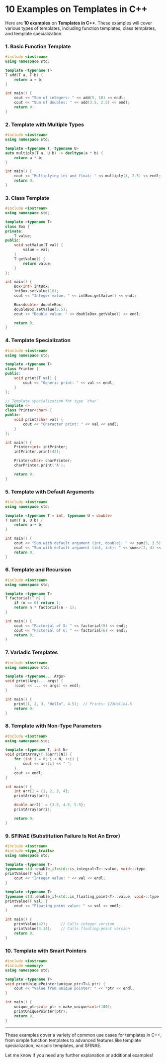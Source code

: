 
# 10 Examples on Templates in C++

Here are **10 examples** on **Templates in C++**. These examples will cover various types of templates, including function templates, class templates, and template specialization.

### 1. **Basic Function Template**
```cpp
#include <iostream>
using namespace std;

template <typename T>
T add(T a, T b) {
    return a + b;
}

int main() {
    cout << "Sum of integers: " << add(5, 10) << endl;
    cout << "Sum of doubles: " << add(3.5, 2.5) << endl;
    return 0;
}
```

### 2. **Template with Multiple Types**
```cpp
#include <iostream>
using namespace std;

template <typename T, typename U>
auto multiply(T a, U b) -> decltype(a * b) {
    return a * b;
}

int main() {
    cout << "Multiplying int and float: " << multiply(3, 2.5) << endl;
    return 0;
}
```

### 3. **Class Template**
```cpp
#include <iostream>
using namespace std;

template <typename T>
class Box {
private:
    T value;
public:
    void setValue(T val) {
        value = val;
    }
    T getValue() {
        return value;
    }
};

int main() {
    Box<int> intBox;
    intBox.setValue(10);
    cout << "Integer value: " << intBox.getValue() << endl;

    Box<double> doubleBox;
    doubleBox.setValue(5.5);
    cout << "Double value: " << doubleBox.getValue() << endl;

    return 0;
}
```

### 4. **Template Specialization**
```cpp
#include <iostream>
using namespace std;

template <typename T>
class Printer {
public:
    void print(T val) {
        cout << "Generic print: " << val << endl;
    }
};

// Template specialization for type `char`
template <>
class Printer<char> {
public:
    void print(char val) {
        cout << "Character print: " << val << endl;
    }
};

int main() {
    Printer<int> intPrinter;
    intPrinter.print(42);

    Printer<char> charPrinter;
    charPrinter.print('A');

    return 0;
}
```

### 5. **Template with Default Arguments**
```cpp
#include <iostream>
using namespace std;

template <typename T = int, typename U = double>
T sum(T a, U b) {
    return a + b;
}

int main() {
    cout << "Sum with default argument (int, double): " << sum(5, 3.5) << endl;
    cout << "Sum with default argument (int, int): " << sum<>(3, 4) << endl;
    return 0;
}
```

### 6. **Template and Recursion**
```cpp
#include <iostream>
using namespace std;

template <typename T>
T factorial(T n) {
    if (n == 0) return 1;
    return n * factorial(n - 1);
}

int main() {
    cout << "Factorial of 5: " << factorial(5) << endl;
    cout << "Factorial of 6: " << factorial(6) << endl;
    return 0;
}
```

### 7. **Variadic Templates**
```cpp
#include <iostream>
using namespace std;

template <typename... Args>
void print(Args... args) {
    (cout << ... << args) << endl;
}

int main() {
    print(1, 2, 3, "Hello", 4.5);  // Prints: 123Hello4.5
    return 0;
}
```

### 8. **Template with Non-Type Parameters**
```cpp
#include <iostream>
using namespace std;

template <typename T, int N>
void printArray(T (&arr)[N]) {
    for (int i = 0; i < N; ++i) {
        cout << arr[i] << " ";
    }
    cout << endl;
}

int main() {
    int arr[] = {1, 2, 3, 4};
    printArray(arr);

    double arr2[] = {3.5, 4.5, 5.5};
    printArray(arr2);

    return 0;
}
```

### 9. **SFINAE (Substitution Failure Is Not An Error)**
```cpp
#include <iostream>
#include <type_traits>
using namespace std;

template <typename T>
typename std::enable_if<std::is_integral<T>::value, void>::type
printValue(T val) {
    cout << "Integer value: " << val << endl;
}

template <typename T>
typename std::enable_if<std::is_floating_point<T>::value, void>::type
printValue(T val) {
    cout << "Floating point value: " << val << endl;
}

int main() {
    printValue(42);      // Calls integer version
    printValue(3.14);    // Calls floating-point version
    return 0;
}
```

### 10. **Template with Smart Pointers**
```cpp
#include <iostream>
#include <memory>
using namespace std;

template <typename T>
void printUniquePointer(unique_ptr<T>& ptr) {
    cout << "Value from unique pointer: " << *ptr << endl;
}

int main() {
    unique_ptr<int> ptr = make_unique<int>(100);
    printUniquePointer(ptr);
    return 0;
}
```

---

These examples cover a variety of common use cases for templates in C++, from simple function templates to advanced features like template specialization, variadic templates, and SFINAE.

Let me know if you need any further explanation or additional examples!

